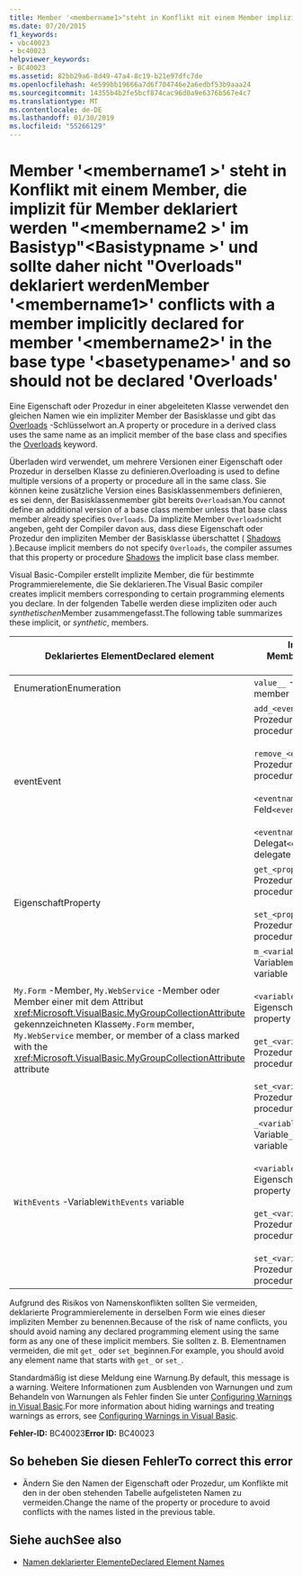 ```yaml
---
title: Member '<membername1>"steht in Konflikt mit einem Member implizit für Member deklariert"<membername2>'im Basistyp"<basetypename>" und sollte daher nicht "Overloads" deklariert werden
ms.date: 07/20/2015
f1_keywords:
- vbc40023
- bc40023
helpviewer_keywords:
- BC40023
ms.assetid: 82bb29a6-8d49-47a4-8c19-b21e97dfc7de
ms.openlocfilehash: 4e599bb19666a7d6f704746e2a6edbf53b9aaa24
ms.sourcegitcommit: 14355b4b2fe5bcf874cac96d0a9e6376b567e4c7
ms.translationtype: MT
ms.contentlocale: de-DE
ms.lasthandoff: 01/30/2019
ms.locfileid: "55266129"
---
```

# <a name="member-membername1-conflicts-with-a-member-implicitly-declared-for-member-membername2-in-the-base-type-basetypename-and-so-should-not-be-declared-overloads"></a><span data-ttu-id="2d92a-102">Member '\<membername1 >' steht in Konflikt mit einem Member, die implizit für Member deklariert werden "\<membername2 >' im Basistyp"\<Basistypname >' und sollte daher nicht "Overloads" deklariert werden</span><span class="sxs-lookup"><span data-stu-id="2d92a-102">Member '\<membername1>' conflicts with a member implicitly declared for member '\<membername2>' in the base type '\<basetypename>' and so should not be declared 'Overloads'</span></span>
<span data-ttu-id="2d92a-103">Eine Eigenschaft oder Prozedur in einer abgeleiteten Klasse verwendet den gleichen Namen wie ein impliziter Member der Basisklasse und gibt das [Overloads](../../visual-basic/language-reference/modifiers/overloads.md) -Schlüsselwort an.</span><span class="sxs-lookup"><span data-stu-id="2d92a-103">A property or procedure in a derived class uses the same name as an implicit member of the base class and specifies the [Overloads](../../visual-basic/language-reference/modifiers/overloads.md) keyword.</span></span>  
  
 <span data-ttu-id="2d92a-104">Überladen wird verwendet, um mehrere Versionen einer Eigenschaft oder Prozedur in derselben Klasse zu definieren.</span><span class="sxs-lookup"><span data-stu-id="2d92a-104">Overloading is used to define multiple versions of a property or procedure all in the same class.</span></span> <span data-ttu-id="2d92a-105">Sie können keine zusätzliche Version eines Basisklassenmembers definieren, es sei denn, der Basisklassenmember gibt bereits `Overloads`an.</span><span class="sxs-lookup"><span data-stu-id="2d92a-105">You cannot define an additional version of a base class member unless that base class member already specifies `Overloads`.</span></span> <span data-ttu-id="2d92a-106">Da implizite Member `Overloads`nicht angeben, geht der Compiler davon aus, dass diese Eigenschaft oder Prozedur den impliziten Member der Basisklasse überschattet ( [Shadows](../../visual-basic/language-reference/modifiers/shadows.md) ).</span><span class="sxs-lookup"><span data-stu-id="2d92a-106">Because implicit members do not specify `Overloads`, the compiler assumes that this property or procedure [Shadows](../../visual-basic/language-reference/modifiers/shadows.md) the implicit base class member.</span></span>  
  
 <span data-ttu-id="2d92a-107">Visual Basic-Compiler erstellt implizite Member, die für bestimmte Programmierelemente, die Sie deklarieren.</span><span class="sxs-lookup"><span data-stu-id="2d92a-107">The Visual Basic compiler creates implicit members corresponding to certain programming elements you declare.</span></span> <span data-ttu-id="2d92a-108">In der folgenden Tabelle werden diese impliziten oder auch *synthetischen*Member zusammengefasst.</span><span class="sxs-lookup"><span data-stu-id="2d92a-108">The following table summarizes these implicit, or *synthetic*, members.</span></span>  
  
|<span data-ttu-id="2d92a-109">Deklariertes Element</span><span class="sxs-lookup"><span data-stu-id="2d92a-109">Declared element</span></span>|<span data-ttu-id="2d92a-110">Implizit erstellte Member</span><span class="sxs-lookup"><span data-stu-id="2d92a-110">Implicitly created members</span></span>|  
|----------------------|--------------------------------|  
|<span data-ttu-id="2d92a-111">Enumeration</span><span class="sxs-lookup"><span data-stu-id="2d92a-111">Enumeration</span></span>|<span data-ttu-id="2d92a-112">`value__` -Member</span><span class="sxs-lookup"><span data-stu-id="2d92a-112">`value__` member</span></span>|  
|<span data-ttu-id="2d92a-113">event</span><span class="sxs-lookup"><span data-stu-id="2d92a-113">Event</span></span>|<span data-ttu-id="2d92a-114">`add_<eventname>` -Prozedur</span><span class="sxs-lookup"><span data-stu-id="2d92a-114">`add_<eventname>` procedure</span></span><br /><br /> <span data-ttu-id="2d92a-115">`remove_<eventname>` -Prozedur</span><span class="sxs-lookup"><span data-stu-id="2d92a-115">`remove_<eventname>` procedure</span></span><br /><br /> <span data-ttu-id="2d92a-116">`<eventname>Event` -Feld</span><span class="sxs-lookup"><span data-stu-id="2d92a-116">`<eventname>Event` field</span></span><br /><br /> <span data-ttu-id="2d92a-117">`<eventname>EventHandler` -Delegat</span><span class="sxs-lookup"><span data-stu-id="2d92a-117">`<eventname>EventHandler` delegate</span></span>|  
|<span data-ttu-id="2d92a-118">Eigenschaft</span><span class="sxs-lookup"><span data-stu-id="2d92a-118">Property</span></span>|<span data-ttu-id="2d92a-119">`get_<propertyname>` -Prozedur</span><span class="sxs-lookup"><span data-stu-id="2d92a-119">`get_<propertyname>` procedure</span></span><br /><br /> <span data-ttu-id="2d92a-120">`set_<propertyname>` -Prozedur</span><span class="sxs-lookup"><span data-stu-id="2d92a-120">`set_<propertyname>` procedure</span></span>|  
|<span data-ttu-id="2d92a-121">`My.Form` -Member, `My.WebService` -Member oder Member einer mit dem Attribut <xref:Microsoft.VisualBasic.MyGroupCollectionAttribute> gekennzeichneten Klasse</span><span class="sxs-lookup"><span data-stu-id="2d92a-121">`My.Form` member, `My.WebService` member, or member of a class marked with the <xref:Microsoft.VisualBasic.MyGroupCollectionAttribute> attribute</span></span>|<span data-ttu-id="2d92a-122">`m_<variablename>` `Static` -Variable</span><span class="sxs-lookup"><span data-stu-id="2d92a-122">`m_<variablename>` `Static` variable</span></span><br /><br /> <span data-ttu-id="2d92a-123">`<variablename>` -Eigenschaft</span><span class="sxs-lookup"><span data-stu-id="2d92a-123">`<variablename>` property</span></span><br /><br /> <span data-ttu-id="2d92a-124">`get_<variablename>` -Prozedur</span><span class="sxs-lookup"><span data-stu-id="2d92a-124">`get_<variablename>` procedure</span></span><br /><br /> <span data-ttu-id="2d92a-125">`set_<variablename>` -Prozedur</span><span class="sxs-lookup"><span data-stu-id="2d92a-125">`set_<variablename>` procedure</span></span>|  
|<span data-ttu-id="2d92a-126">`WithEvents` -Variable</span><span class="sxs-lookup"><span data-stu-id="2d92a-126">`WithEvents` variable</span></span>|<span data-ttu-id="2d92a-127">`_<variablename>` -Variable</span><span class="sxs-lookup"><span data-stu-id="2d92a-127">`_<variablename>` variable</span></span><br /><br /> <span data-ttu-id="2d92a-128">`<variablename>` -Eigenschaft</span><span class="sxs-lookup"><span data-stu-id="2d92a-128">`<variablename>` property</span></span><br /><br /> <span data-ttu-id="2d92a-129">`get_<variablename>` -Prozedur</span><span class="sxs-lookup"><span data-stu-id="2d92a-129">`get_<variablename>` procedure</span></span><br /><br /> <span data-ttu-id="2d92a-130">`set_<variablename>` -Prozedur</span><span class="sxs-lookup"><span data-stu-id="2d92a-130">`set_<variablename>` procedure</span></span>|  
  
 <span data-ttu-id="2d92a-131">Aufgrund des Risikos von Namenskonflikten sollten Sie vermeiden, deklarierte Programmierelemente in derselben Form wie eines dieser impliziten Member zu benennen.</span><span class="sxs-lookup"><span data-stu-id="2d92a-131">Because of the risk of name conflicts, you should avoid naming any declared programming element using the same form as any one of these implicit members.</span></span> <span data-ttu-id="2d92a-132">Sie sollten z. B. Elementnamen vermeiden, die mit `get_` oder `set_`beginnen.</span><span class="sxs-lookup"><span data-stu-id="2d92a-132">For example, you should avoid any element name that starts with `get_` or `set_`.</span></span>  
  
 <span data-ttu-id="2d92a-133">Standardmäßig ist diese Meldung eine Warnung.</span><span class="sxs-lookup"><span data-stu-id="2d92a-133">By default, this message is a warning.</span></span> <span data-ttu-id="2d92a-134">Weitere Informationen zum Ausblenden von Warnungen und zum Behandeln von Warnungen als Fehler finden Sie unter [Configuring Warnings in Visual Basic](/visualstudio/ide/configuring-warnings-in-visual-basic).</span><span class="sxs-lookup"><span data-stu-id="2d92a-134">For more information about hiding warnings and treating warnings as errors, see [Configuring Warnings in Visual Basic](/visualstudio/ide/configuring-warnings-in-visual-basic).</span></span>  
  
 <span data-ttu-id="2d92a-135">**Fehler-ID:** BC40023</span><span class="sxs-lookup"><span data-stu-id="2d92a-135">**Error ID:** BC40023</span></span>  
  
## <a name="to-correct-this-error"></a><span data-ttu-id="2d92a-136">So beheben Sie diesen Fehler</span><span class="sxs-lookup"><span data-stu-id="2d92a-136">To correct this error</span></span>  
  
-   <span data-ttu-id="2d92a-137">Ändern Sie den Namen der Eigenschaft oder Prozedur, um Konflikte mit den in der oben stehenden Tabelle aufgelisteten Namen zu vermeiden.</span><span class="sxs-lookup"><span data-stu-id="2d92a-137">Change the name of the property or procedure to avoid conflicts with the names listed in the previous table.</span></span>  
  
## <a name="see-also"></a><span data-ttu-id="2d92a-138">Siehe auch</span><span class="sxs-lookup"><span data-stu-id="2d92a-138">See also</span></span>
- [<span data-ttu-id="2d92a-139">Namen deklarierter Elemente</span><span class="sxs-lookup"><span data-stu-id="2d92a-139">Declared Element Names</span></span>](../../visual-basic/programming-guide/language-features/declared-elements/declared-element-names.md)
